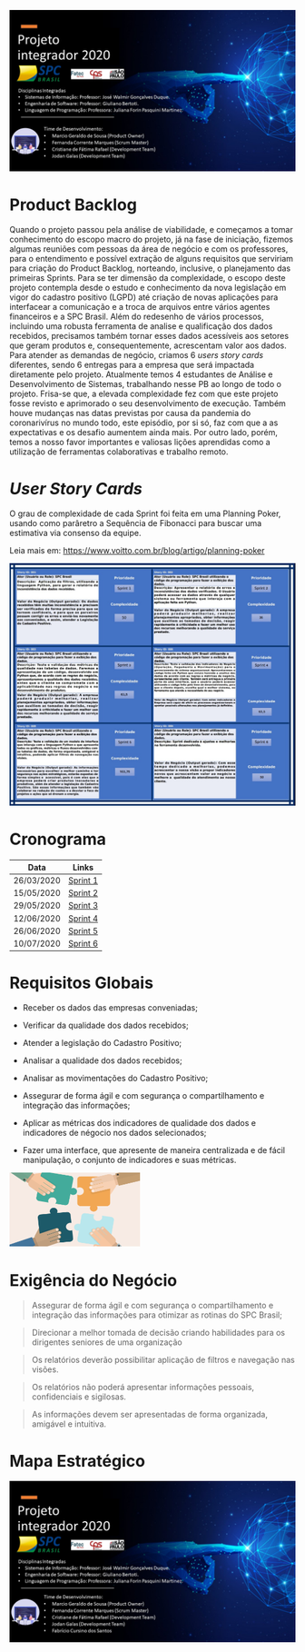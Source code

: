 ![](https://raw.githubusercontent.com/marciosousa4/projeto-integrador/15c3ff39863c54941ffc63a12ee0b54d8c56181c/imagens/Projeto%20integrador%202020.jpg)

# Product Backlog

Quando o projeto passou pela análise de viabilidade, e começamos a tomar conhecimento do escopo macro do projeto, já na fase de iniciação, fizemos algumas reuniões com pessoas da área de negócio e com os professores, para o entendimento e possível extração de alguns requisitos que serviriam para criação do Product Backlog, norteando, inclusive, o planejamento das primeiras Sprints.
Para se ter dimensão da complexidade, o escopo deste projeto contempla desde o estudo e conhecimento da nova legislação em vigor do cadastro positivo (LGPD) até criação de novas aplicações para interfacear a comunicação e a troca de arquivos entre vários agentes financeiros e a SPC Brasil. Além do redesenho de vários processos, incluindo uma robusta ferramenta de analise e qualificação dos dados recebidos, precisamos também tornar esses dados acessíveis aos setores que geram produtos e, consequentemente, acrescentam valor aos dados. Para atender as demandas de negócio, criamos 6 *users story cards* diferentes, sendo 6 entregas para a empresa que será impactada diretamente pelo projeto. Atualmente temos 4 estudantes de Análise e Desenvolvimento de Sistemas, trabalhando nesse PB ao longo de todo o projeto. Frisa-se que, a elevada complexidade fez com que este projeto fosse revisto e aprimorado o seu desenvolvimento de execução. Também houve mudanças nas datas previstas por causa da pandemia do coronarivírus no mundo todo, este episódio, por si só, faz com que a as expectativas e os desafio aumentem ainda mais. Por outro lado, porém, temos a nosso favor importantes e valiosas lições aprendidas como a utilização de ferramentas colaborativas e trabalho remoto.

# *User Story Cards*

O grau de complexidade de cada Sprint foi feita  em uma Planning Poker, usando como parâretro a Sequência de Fibonacci para buscar uma estimativa via consenso da equipe. 

Leia mais em: https://www.voitto.com.br/blog/artigo/planning-poker

![](https://raw.githubusercontent.com/marciosousa4/projeto-integrador/ec9931dee079aee4f5259eae6ee1f26e4785cf71/user%20story%20cards.jpeg)



# Cronograma

| Data | Links |
| ------ | ------ |
| 26/03/2020 |[ Sprint 1](https://github.com/marciosousa4/projeto-integrador/tree/master/Sprint%201)|
| 15/05/2020 |[Sprint 2](https://github.com/marciosousa4/projeto-integrador/tree/master/Sprint%202) |
| 29/05/2020 | [Sprint 3](https://github.com/marciosousa4/projeto-integrador/tree/master/Sprint%203) |
| 12/06/2020 |[Sprint 4](https://github.com/marciosousa4/projeto-integrador/tree/master/Sprint%204) |                    
| 26/06/2020 |[Sprint 5](https://github.com/marciosousa4/projeto-integrador/tree/master/Sprint%205) |
| 10/07/2020 |[Sprint 6](https://github.com/marciosousa4/projeto-integrador/tree/master/Sprint%206) |



# Requisitos Globais   

* Receber os dados das empresas conveniadas;

* Verificar da qualidade dos dados recebidos;

* Atender a legislação do Cadastro Positivo;

* Analisar a qualidade dos dados recebidos;

* Analisar as movimentações do Cadastro Positivo;
 
* Assegurar de forma ágil e com segurança o compartilhamento e integração das informações;

* Aplicar as métricas dos indicadores de qualidade dos dados e indicadores de négocio nos dados selecionados;

* Fazer uma interface, que apresente de maneira centralizada e de fácil manipulação,
o conjunto de indicadores e suas métricas.

 <img src="https://raw.githubusercontent.com/marciosousa4/projeto-integrador/15c3ff39863c54941ffc63a12ee0b54d8c56181c/imagens/2b991a_ff250e26b1a241e68d31458dd7381439_mv2.png" width="230" height="130" />

# Exigência do Negócio 


> Assegurar de forma ágil e com segurança o compartilhamento e integração das informações para otimizar as rotinas do SPC Brasil;

> Direcionar a melhor tomada de decisão criando habilidades para os dirigentes seniores de uma organização

> Os relatórios deverão possibilitar aplicação de filtros e navegação nas visões.

> Os relatórios não poderá apresentar informações pessoais, confidenciais e sigilosas.

> As informações devem ser apresentadas de forma organizada, amigável e intuitiva.

  
# Mapa Estratégico
![](https://raw.githubusercontent.com/marciosousa4/projeto-integrador/039888168699de4e8eb696c4f3117a27560c02cb/Projeto%20integrador%202020.jpg)


